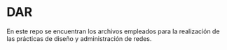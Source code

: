 # DAR

En este repo se encuentran los archivos empleados para la realización de las prácticas de diseño y administración de redes.
